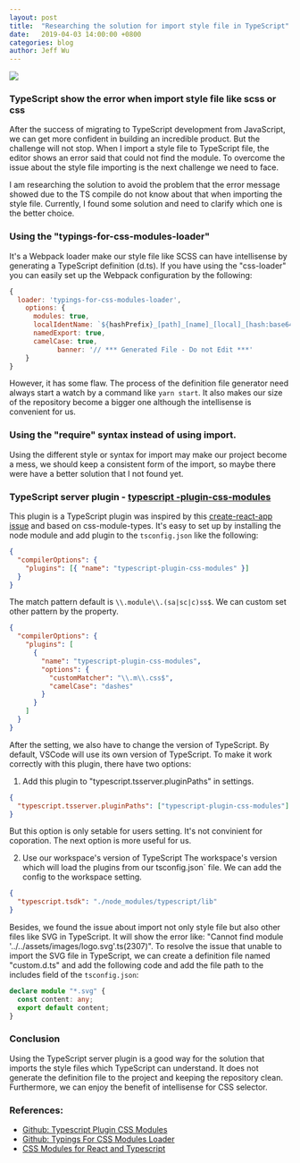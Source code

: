 ```yaml
---
layout: post
title:  "Researching the solution for import style file in TypeScript"
date:   2019-04-03 14:00:00 +0800
categories: blog
author: Jeff Wu
---
```


![](/integration-blog/assets/2019-04-03-blog-import-the-style-to-the-typescript-file/babel-ts-scss.jpg)

### TypeScript show the error when import style file like scss or css

After the success of migrating to TypeScript development from JavaScript,  we can get more confident in building an incredible product. But the challenge will not stop. When I import a style file to TypeScript file, the editor shows an error said that could not find the module. To overcome the issue about the style file importing is the next challenge we need to face.

I am researching the solution to avoid the problem that the error message showed due to the TS compile do not know about that when importing the style file. Currently, I found some solution and need to clarify which one is the better choice.



### Using the "typings-for-css-modules-loader"
It's a Webpack loader make our style file like SCSS can have intellisense by generating a TypeScript definition (d.ts). If you have using the "css-loader" you can easily set up the Webpack configuration by the following:

```javascript
{
  loader: 'typings-for-css-modules-loader',
    options: {
      modules: true,
      localIdentName: `${hashPrefix}_[path]_[name]_[local]_[hash:base64:5]`,
      namedExport: true,
      camelCase: true,
			banner: '// *** Generated File - Do not Edit ***'
    }
}
```
However, it has some flaw. The process of the definition file generator need always start a watch by a command like `yarn start`. It also makes our size of the repository become a bigger one although the intellisense is convenient for us.



### Using the "require" syntax instead of using import.

Using the different style or syntax for import may make our project become a mess, we should keep a consistent form of the import, so maybe there were have a better solution that I not found yet.



### TypeScript server plugin - [typescript -plugin-css-modules](https://github.com/mrmckeb/typescript-plugin-css-modules)
This plugin is a TypeScript plugin was inspired by this [create-react-app issue](https://github.com/facebook/create-react-app/issues/5677) and based on css-module-types. It's easy to set up by installing the node module and add plugin to the `tsconfig.json` like the following:

```json
{
  "compilerOptions": {
    "plugins": [{ "name": "typescript-plugin-css-modules" }]
  }
}
```

The match pattern default is `\\.module\\.(sa|sc|c)ss$`. We can custom set other pattern by the property.

```json
{
  "compilerOptions": {
    "plugins": [
      {
        "name": "typescript-plugin-css-modules",
        "options": {
          "customMatcher": "\\.m\\.css$",
          "camelCase": "dashes"
        }
      }
    ]
  }
}
```
After the setting, we also have to change the version of TypeScript. By default, VSCode will use its own version of TypeScript. To make it work correctly with this plugin, there have two options:

1. Add this plugin to "typescript.tsserver.pluginPaths" in settings.
```json
{
  "typescript.tsserver.pluginPaths": ["typescript-plugin-css-modules"]
}
```
But this option is only setable for users setting. It's not convinient for coporation. The next option is more useful for us.

2. Use our workspace's version of TypeScript
  The workspace's version which will load the plugins from our tsconfig.json` file. We can add the config to the workspace setting.

```json
{
  "typescript.tsdk": "./node_modules/typescript/lib"
}
```

Besides, we found the issue about import not only style file but also other files like SVG in TypeScript. It will show the error like: "Cannot find module '../../assets/images/logo.svg'.ts(2307)". To resolve the issue that unable to import the SVG file in TypeScript, we can create a definition file named "custom.d.ts" and add the following code and add the file path to the includes field of the `tsconfig.json`:
```typescript
declare module "*.svg" {
  const content: any;
  export default content;
}
```



### Conclusion

Using the TypeScript server plugin is a good way for the solution that imports the style files which TypeScript can understand. It does not generate the definition file to the project and keeping the repository clean. Furthermore, we can enjoy the benefit of intellisense for CSS selector.



### References:

- [Github: Typescript Plugin CSS Modules](https://github.com/mrmckeb/typescript-plugin-css-modules)
- [Github: Typings For CSS Modules Loader](https://github.com/Jimdo/typings-for-css-modules-loader)
- [CSS Modules for React and Typescript](https://medium.com/@tommybernaciak/css-modules-for-react-and-typescript-2dd8f0fd7cdd)

